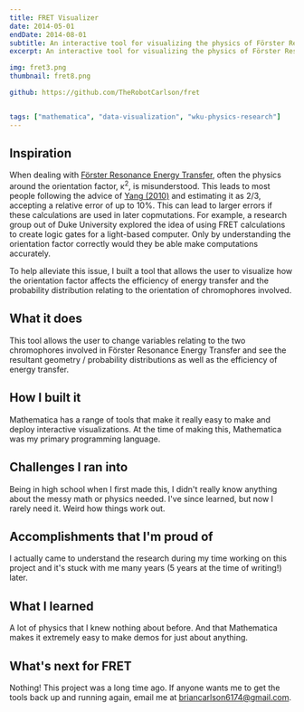 ```yaml
---
title: FRET Visualizer
date: 2014-05-01
endDate: 2014-08-01
subtitle: An interactive tool for visualizing the physics of Förster Resonance Energy Transfer (FRET).
excerpt: An interactive tool for visualizing the physics of Förster Resonance Energy Transfer (FRET).

img: fret3.png
thumbnail: fret8.png

github: https://github.com/TheRobotCarlson/fret


tags: ["mathematica", "data-visualization", "wku-physics-research"]
---
```



## Inspiration
When dealing with [Förster Resonance Energy Transfer](https://en.wikipedia.org/wiki/F%C3%B6rster_resonance_energy_transfer), often the physics around the orientation factor, κ<sup>2</sup>, is misunderstood. This leads to most people following the advice of [Yang (2010)](https://onlinelibrary.wiley.com/doi/abs/10.1560/IJC.49.3-4.313) and estimating it as 2/3, accepting a relative error of up to 10%. This can lead to larger errors if these calculations are used in later copmutations. For example, a research group out of Duke University explored the idea of using FRET calculations to create logic gates for a light-based computer. Only by understanding the orientation factor correctly would they be able make computations accurately.

To help alleviate this issue, I built a tool that allows the user to visualize how the orientation factor affects the efficiency of energy transfer and the probability distribution relating to the orientation of chromophores involved.

## What it does
This tool allows the user to change variables relating to the two chromophores involved in Förster Resonance Energy Transfer and see the resultant geometry / probability distributions as well as the efficiency of energy transfer.

## How I built it
Mathematica has a range of tools that make it really easy to make and deploy interactive visualizations. At the time of making this, Mathematica was my primary programming language.

## Challenges I ran into
Being in high school when I first made this, I didn't really know anything about the messy math or physics needed. I've since learned, but now I rarely need it. Weird how things work out.

## Accomplishments that I'm proud of
I actually came to understand the research during my time working on this project and it's stuck with me many years (5 years at the time of writing!) later.

## What I learned
A lot of physics that I knew nothing about before. And that Mathematica makes it extremely easy to make demos for just about anything.

## What's next for FRET
Nothing! This project was a long time ago. If anyone wants me to get the tools back up and running again, email me at [briancarlson6174@gmail.com](mailto:briancarlson6174@gmail.com). 
